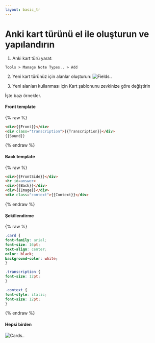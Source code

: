 ```yaml
---
layout: basic_tr
---
```


# Anki kart türünü el ile oluşturun ve yapılandırın

1. Anki kart türü yarat:
  ```
Tools > Manage Note Types.. > Add
  ```

2. Yeni kart türünüz için alanlar oluşturun:
  ![Fields..](/anki-leo/img/fields.png)

3. Yeni alanları kullanması için Kart şablonunu zevkinize göre değiştirin
  
  İşte bazı örnekler.
  
#### Front template

  {% raw %}

  ```html
<div>{{Front}}</div>
<div class="transcription">{{Transcription}}</div>
{{Sound}}
  ```

  {% endraw %}

#### Back template

  {% raw %}

  ```html
<div>{{FrontSide}}</div>
<hr id=answer>
<div>{{Back}}</div>
<div>{{Image}}</div>
<div class="context">{{Context}}</div>
  ```

  {% endraw %}

#### Şekillendirme

  {% raw %}

  ```css
.card {
  font-family: arial;
  font-size: 16pt;
  text-align: center;
  color: black;
  background-color: white;
}

.transcription {
  font-size: 12pt;
}

.context {
  font-style: italic;
  font-size: 12pt;
}
  ```

  {% endraw %}

#### Hepsi birden

  ![Cards..](/anki-leo/img/cards.png)  